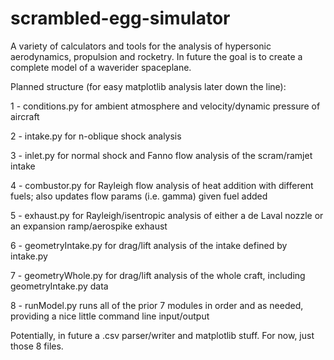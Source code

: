# scrambled-egg-simulator
A variety of calculators and tools for the analysis of hypersonic aerodynamics, propulsion and rocketry. In future the goal is to create a complete model of a waverider spaceplane.



Planned structure (for easy matplotlib analysis later down the line):

1 - conditions.py for ambient atmosphere and velocity/dynamic pressure of aircraft

2 - intake.py for n-oblique shock analysis 

3 - inlet.py for normal shock and Fanno flow analysis of the scram/ramjet intake

4 - combustor.py for Rayleigh flow analysis of heat addition with different fuels; also updates flow params (i.e. gamma) given fuel added

5 - exhaust.py for Rayleigh/isentropic analysis of either a de Laval nozzle or an expansion ramp/aerospike exhaust

6 - geometryIntake.py for drag/lift analysis of the intake defined by intake.py

7 - geometryWhole.py for drag/lift analysis of the whole craft, including geometryIntake.py data

8 - runModel.py runs all of the prior 7 modules in order and as needed, providing a nice little command line input/output



Potentially, in future a .csv parser/writer and matplotlib stuff. For now, just those 8 files.
